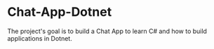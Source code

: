 # Chat-App-Dotnet

The project's goal is to build a Chat App to learn C# and how to build applications in Dotnet.
